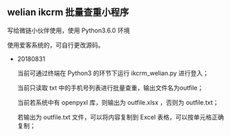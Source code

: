 ## welian ikcrm 批量查重小程序

写给微链小伙伴使用，使用 Python3.6.0 环境

使用爱客系统的，可自行更改源码。


* 20180831

    当前可通过终端在 Python3 的环节下运行 ikcrm_welian.py 进行登入；

    当前只读取 txt 中的手机号列表进行批量查重，输出文件名为outfile；

    当前若系统中有 openpyxl 库，则输出为 outfile.xlsx ，否则为 outfile.txt；

    若输出为 outfile.txt 文件，可以将内容复制到 Excel 表格，可以按单元格正确复制；
